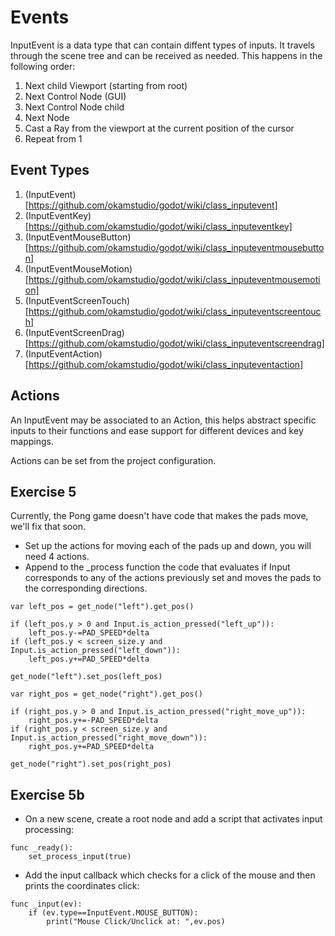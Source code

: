 # Events

InputEvent is a data type that can contain diffent types of inputs. It travels through the scene tree and can be received as needed. This happens in the following order:

1. Next child Viewport (starting from root)
2. Next Control Node (GUI)
3. Next Control Node child
4. Next Node
5. Cast a Ray from the viewport at the current position of the cursor
6. Repeat from 1

## Event Types

1. (InputEvent)[https://github.com/okamstudio/godot/wiki/class_inputevent]
2. (InputEventKey)[https://github.com/okamstudio/godot/wiki/class_inputeventkey]
3. (InputEventMouseButton)[https://github.com/okamstudio/godot/wiki/class_inputeventmousebutton]
4. (InputEventMouseMotion)[https://github.com/okamstudio/godot/wiki/class_inputeventmousemotion]
5. (InputEventScreenTouch)[https://github.com/okamstudio/godot/wiki/class_inputeventscreentouch]
6. (InputEventScreenDrag)[https://github.com/okamstudio/godot/wiki/class_inputeventscreendrag]
7. (InputEventAction)[https://github.com/okamstudio/godot/wiki/class_inputeventaction]

## Actions

An InputEvent may be associated to an Action, this helps abstract specific inputs to their functions and ease support for different devices and key mappings.

Actions can be set from the project configuration.

## Exercise 5

Currently, the Pong game doesn't have code that makes the pads move, we'll fix that soon.

- Set up the actions for moving each of the pads up and down, you will need 4 actions.
- Append to the _process function the code that evaluates if Input corresponds to any of the actions previously set and moves the pads to the corresponding directions.
```
var left_pos = get_node("left").get_pos()

if (left_pos.y > 0 and Input.is_action_pressed("left_up")):
	left_pos.y-=PAD_SPEED*delta
if (left_pos.y < screen_size.y and Input.is_action_pressed("left_down")):
	left_pos.y+=PAD_SPEED*delta

get_node("left").set_pos(left_pos)

var right_pos = get_node("right").get_pos()

if (right_pos.y > 0 and Input.is_action_pressed("right_move_up")):
	right_pos.y+=-PAD_SPEED*delta
if (right_pos.y < screen_size.y and Input.is_action_pressed("right_move_down")):
	right_pos.y+=PAD_SPEED*delta

get_node("right").set_pos(right_pos)
```

## Exercise 5b

- On a new scene, create a root node and add a script that activates input processing:
```
func _ready():
	set_process_input(true)
```

- Add the input callback which checks for a click of the mouse and then prints the coordinates click:
```
func _input(ev):
	if (ev.type==InputEvent.MOUSE_BUTTON):
		print("Mouse Click/Unclick at: ",ev.pos)
```
